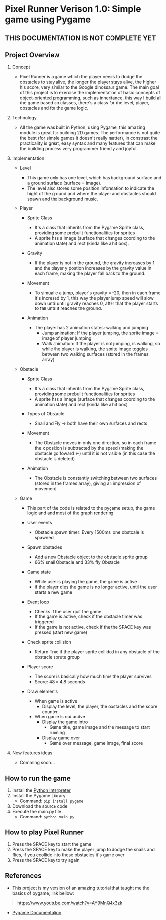 # Pixel Runner Verison 1.0: Simple game using Pygame

## THIS DOCUMENTATION IS NOT COMPLETE YET

## Project Overview
1. Concept
    - Pixel Runner is a game which the player needs to dodge the obstacles to stay alive, the longer the player stays alive, the higher his score, very similar to the Google dinossaur game. The main goal of this project is to exercise the implementation of basic concepts of object-oriented programming, such as inheritance, this way I build all the game based on classes, there's a class for the level, player, obstacles and for the game logic.

2. Technology
    - All the game was built in Python, using Pygame, this amazing module is great for building 2D games. The performance is not quite the best (for simple games it doesn't really matter), in constrast the practicality is great, easy syntax and many features that can make the building process very programmer friendly and joyful.

3. Implementation
    - Level
        - This game only has one level, which has background surface and a ground surface (surface = image).
        - The level also stores some position information to indicate the hight of the ground and where the player and obstacles should spawn and the background music.

    - Player
        - Sprite Class
            - It's a class that inherits from the Pygame Sprite class, providing some prebuilt functionalities for sprites
            - A sprite has a image (surface that changes coording to the animation state) and rect (kinda like a hit box).

        - Gravity
            - If the player is not in the ground, the gravity increases by 1 and the player y postion increases by the gravity value in each frame, making the player fall back to the ground.

        - Movement
            - To simualte a jump, player's gravity = -20, then in each frame it's incresed by 1, this way the player jump speed will slow down until until gravity reaches 0, after that the player starts to fall until it reaches the ground.

        - Animation
            - The player has 2 animation states: walking and jumping
                - Jump animation: If the player jumping, the sprite image = image of player jumping
                - Walk animation: If the player is not jumping, is walking, so while the player is walking, the sprite image toggles between two walking surfaces (stored in the frames array) 

    - Obstacle
        - Sprite Class
            - It's a class that inherits from the Pygame Sprite class, providing some prebuilt functionalities for sprites
            - A sprite has a image (surface that changes coording to the animation state) and rect (kinda like a hit box)

        - Types of Obstacle
            - Snail and Fly -> both have their own surfaces and rects

        - Movement
            - The Obstacle moves in only one direction, so in each frame the x position is subtracted by the speed (making the obstacle go foward <-) until it is not visible (in this case the obstacle is deleted) 

        - Animation
            - The Obstacle is constantly switching between two surfaces (stored in the frames array), giving an impression of movement 

    - Game
        - This part of the code is related to the pygame setup, the game logic and and most of the graph rendering

        - User events
            - Obstacle spawn timer: Every 1500ms, one obstcale is spawned

        - Spawn obstacles
            - Add a new Obstacle object to the obstacle sprite group
            - 66% snail Obstacle and 33% fly Obstacle

        - Game state
            - While user is playing the game, the game is active
            - if the player dies the game is no longer active, until the user starts a new game

        - Event loop
            - Checks if the user quit the game
            - If the game is active, check if the obstacle timer was triggered
            - If the game is not active, check if the the SPACE key was pressed (start new game) 

        - Check sprite collision
            - Return True if the player sprite collided in any obstacle of the obstacle sprute group

        - Player score
            - The score is basically how much time the player survives
            - Score: 48 = 4,8 seconds

        - Draw elements
            - When game is active
                - Display the level, the player, the obstacles and the score counter
            - When game is not active
                - Display the game intro
                    - Game title, game image and the message to start running
                - Display game over 
                    - Game over message, game image, final score


4. New features ideas
    - Comming soon...

## How to run the game
1. Install the [Python Interpreter](https://www.python.org/downloads/)
2. Install the Pygame Library
    - Command: ```pip install pygame```
3. Download the source code
4. Execute the main.py file
    - Command: ```python main.py```

## How to play Pixel Runner
1. Press the SPACE key to start the game
2. Press the SPACE key to make the player jump to dodge the snails and flies, if you ccollide into these obstacles it's game over
3. Press the SPACE key to try again

## References
- This project is my version of an amazing tutorial that taught me the basics of pygame, link bellow:
>https://www.youtube.com/watch?v=AY9MnQ4x3zk

- [Pygame Documentation](https://www.pygame.org/docs/) 

